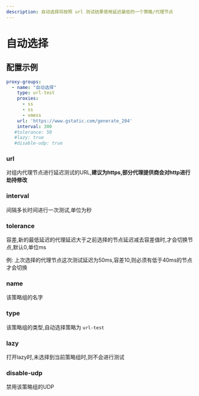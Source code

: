 ```yaml
---
description: 自动选择将按照 url 测试结果使用延迟最低的一个策略/代理节点
---
```


# 自动选择

## 配置示例

```yaml
proxy-groups:
  - name: "自动选择"
    type: url-test
    proxies:
      - ss
      - ss
      - vmess
    url: 'https://www.gstatic.com/generate_204'
    interval: 300
   #tolerance: 50
   #lazy: true
   #disable-udp: true
```

### url

对组内代理节点进行延迟测试的URL,**建议为https,部分代理提供商会对http进行劫持修改**

### **interval**

间隔多长时间进行一次测试,单位为秒

### tolerance

容差,新的最低延迟的代理延迟大于之前选择的节点延迟减去容差值时,才会切换节点,默认0,单位ms

例: 上次选择的代理节点这次测试延迟为50ms,容差10,则必须有低于40ms的节点才会切换

### name

该策略组的名字

### type

该策略组的类型,自动选择策略为 `url-test`

### lazy

打开lazy时,未选择到当前策略组时,则不会进行测试

### disable-udp

禁用该策略组的UDP
